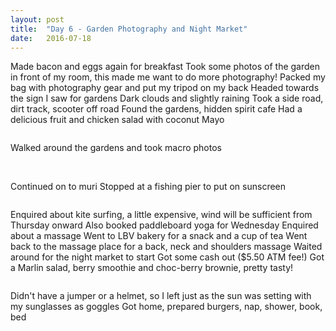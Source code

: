 ```yaml
---
layout: post
title:  "Day 6 - Garden Photography and Night Market"
date:   2016-07-18
---
```


Made bacon and eggs again for breakfast
Took some photos of the garden in front of my room, this made me want to do more photography!
Packed my bag with photography gear and put my tripod on my back
Headed towards the sign I saw for gardens
Dark clouds and slightly raining
Took a side road, dirt track, scooter off road
Found the gardens, hidden spirit cafe
Had a delicious fruit and chicken salad with coconut Mayo

<img src="{{ '/assets/img/touring.jpg' | prepend: site.baseurl }}" alt=""> 

Walked around the gardens and took macro photos

<img src="{{ '/assets/img/touring.jpg' | prepend: site.baseurl }}" alt=""> 

<img src="{{ '/assets/img/touring.jpg' | prepend: site.baseurl }}" alt=""> 

<img src="{{ '/assets/img/touring.jpg' | prepend: site.baseurl }}" alt=""> 

<img src="{{ '/assets/img/touring.jpg' | prepend: site.baseurl }}" alt=""> 

Continued on to muri
Stopped at a fishing pier to put on sunscreen

<img src="{{ '/assets/img/touring.jpg' | prepend: site.baseurl }}" alt=""> 

Enquired about kite surfing, a little expensive, wind will be sufficient from Thursday onward
Also booked paddleboard yoga for Wednesday
Enquired about a massage
Went to LBV bakery for a snack and a cup of tea
Went back to the massage place for a back, neck and shoulders massage
Waited around for the night market to start
Got some cash out ($5.50 ATM fee!)
Got a Marlin salad, berry smoothie and choc-berry brownie, pretty tasty!

<img src="{{ '/assets/img/touring.jpg' | prepend: site.baseurl }}" alt=""> 

Didn't have a jumper or a helmet, so I left just as the sun was setting with my sunglasses as goggles
Got home, prepared burgers, nap, shower, book, bed
